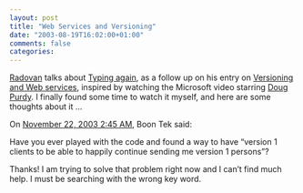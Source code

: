 ```yaml
---
layout: post
title: "Web Services and Versioning"
date: "2003-08-19T16:02:00+01:00"
comments: false
categories: 
---
```


<p><a href="http://radovanjanecek.net/blog">Radovan</a> talks about <a href="http://radovanjanecek.net/blog/archives/000005.html" title="Radovan Janecek: Nothing Impersonal: Typing again">Typing again</a>, as a follow up on his entry on <a href="http://radovanjanecek.net/blog/archives/000003.html">Versioning and Web services</a>, inspired by watching the Microsoft video starring <a href="http://www.microsoft.com/downloads/details.aspx?FamilyId=61903B0B-61ED-4ADF-9EAA-19D91568A387&displaylang=en">Doug Purdy</a>. I finally found some time to watch it myself, and here are some thoughts about it ...</p>
<section class="comments">

<div class="comment" id="comment-76">
On <a href="#comment-76" title="Permalink to this comment">November 22, 2003  2:45 AM</a>, Boon Tek
said:
<p>Have you ever played with the code and found a way to have &#8220;version 1 clients to be able to happily continue sending me version 1 persons&#8221;?</p>

<p>Thanks! I am trying to solve that problem right now and I can&#8217;t find much help. I must be searching with the wrong key word.</p>


</section>

